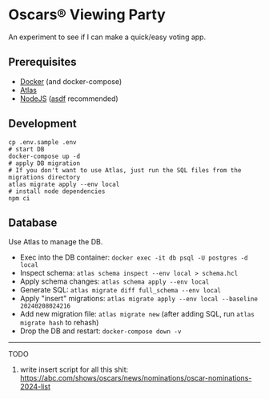 # Oscars® Viewing Party

An experiment to see if I can make a quick/easy voting app.

## Prerequisites

* [Docker](https://www.docker.com/) (and docker-compose)
* [Atlas](https://atlasgo.io/)
* [NodeJS](https://nodejs.org/en) ([asdf](https://asdf-vm.com/) recommended)

## Development

```shell
cp .env.sample .env
# start DB
docker-compose up -d
# apply DB migration
# If you don't want to use Atlas, just run the SQL files from the migrations directory
atlas migrate apply --env local
# install node dependencies
npm ci
```

## Database

Use Atlas to manage the DB.

- Exec into the DB container: `docker exec -it db psql -U postgres -d local`
- Inspect schema: `atlas schema inspect --env local > schema.hcl`
- Apply schema changes: `atlas schema apply --env local`
- Generate SQL: `atlas migrate diff full_schema --env local`
- Apply "insert" migrations: `atlas migrate apply --env local --baseline 20240208024216`
- Add new migration file: `atlas migrate new` (after adding SQL, run `atlas migrate hash` to rehash)
- Drop the DB and restart: `docker-compose down -v`

---

TODO

1. write insert script for all this shit: https://abc.com/shows/oscars/news/nominations/oscar-nominations-2024-list